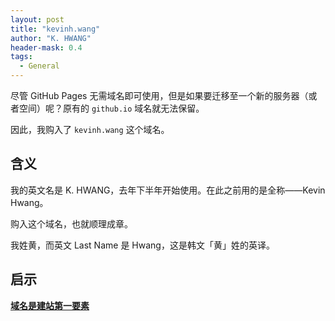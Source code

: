 ```yaml
---
layout: post
title: "kevinh.wang"
author: "K. HWANG"
header-mask: 0.4
tags:
  - General
---
```


尽管 GitHub Pages 无需域名即可使用，但是如果要迁移至一个新的服务器（或者空间）呢？原有的 `github.io` 域名就无法保留。

因此，我购入了 `kevinh.wang` 这个域名。

## 含义

我的英文名是 K. HWANG，去年下半年开始使用。在此之前用的是全称——Kevin Hwang。

购入这个域名，也就顺理成章。

我姓黄，而英文 Last Name 是 Hwang，这是韩文「黄」姓的英译。

## 启示

**[域名是建站第一要素](https://www.tcdw.net/post/yu-ming-shi-jian-zhan-di-yao-su/)**
